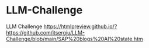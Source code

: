 # LLM-Challenge
LLM Challenge
https://htmlpreview.github.io/?https://github.com/itsergiu/LLM-Challenge/blob/main/SAP%20blogs%20AI%20state.htm
